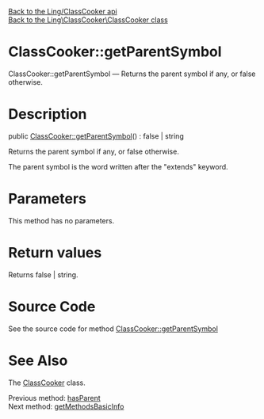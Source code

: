 [Back to the Ling/ClassCooker api](https://github.com/lingtalfi/ClassCooker/blob/master/doc/api/Ling/ClassCooker.md)<br>
[Back to the Ling\ClassCooker\ClassCooker class](https://github.com/lingtalfi/ClassCooker/blob/master/doc/api/Ling/ClassCooker/ClassCooker.md)


ClassCooker::getParentSymbol
================



ClassCooker::getParentSymbol — Returns the parent symbol if any, or false otherwise.




Description
================


public [ClassCooker::getParentSymbol](https://github.com/lingtalfi/ClassCooker/blob/master/doc/api/Ling/ClassCooker/ClassCooker/getParentSymbol.md)() : false | string




Returns the parent symbol if any, or false otherwise.

The parent symbol is the word written after the "extends" keyword.




Parameters
================

This method has no parameters.


Return values
================

Returns false | string.








Source Code
===========
See the source code for method [ClassCooker::getParentSymbol](https://github.com/lingtalfi/ClassCooker/blob/master/ClassCooker.php#L515-L519)


See Also
================

The [ClassCooker](https://github.com/lingtalfi/ClassCooker/blob/master/doc/api/Ling/ClassCooker/ClassCooker.md) class.

Previous method: [hasParent](https://github.com/lingtalfi/ClassCooker/blob/master/doc/api/Ling/ClassCooker/ClassCooker/hasParent.md)<br>Next method: [getMethodsBasicInfo](https://github.com/lingtalfi/ClassCooker/blob/master/doc/api/Ling/ClassCooker/ClassCooker/getMethodsBasicInfo.md)<br>

